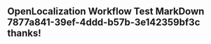 <properties
ms.topic="hero-topic"
ms.test1="hero-topic"
ms.test2="test"/>

## OpenLocalization Workflow Test MarkDown 7877a841-39ef-4ddd-b57b-3e142359bf3c thanks!
